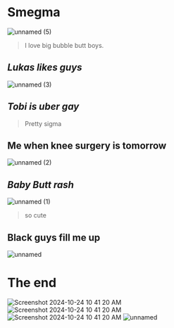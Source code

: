 # Smegma
![unnamed (5)](https://github.com/user-attachments/assets/e0b6ea5f-e670-4755-8b10-ac8bd22c12a7)
> I love big bubble butt boys.
## ***Lukas likes guys***

![unnamed (3)](https://github.com/user-attachments/assets/224ee874-ceb4-4b6e-9603-3f5096b464d6)
## ***Tobi is uber gay***
> Pretty sigma
## Me when knee surgery is tomorrow
![unnamed (2)](https://github.com/user-attachments/assets/be49296c-24a2-497c-ad20-691b0a28cb13)
## ***Baby Butt rash***
![unnamed (1)](https://github.com/user-attachments/assets/0c182b03-326b-4fd4-95e6-7aff4614e567)
> so cute

## Black guys fill me up
![unnamed](https://github.com/user-attachments/assets/adf2bdc0-aa6e-4881-8f6f-3574fa80aa23)

# The end 
![Screenshot 2024-10-24 10 41 20 AM](https://github.com/user-attachments/assets/4fd9a433-d529-476f-9c6f-be513afcc732)
![Screenshot 2024-10-24 10 41 20 AM](https://github.com/user-attachments/assets/f169f556-08e7-4e9d-a448-801f36b845a6)
![Screenshot 2024-10-24 10 41 20 AM](https://github.com/user-attachments/assets/6e84532b-72f5-46c0-8a97-c71fa6a3fea1)
![unnamed](https://github.com/user-attachments/assets/cb729568-40b4-48f4-a510-4e9412727c2c)
